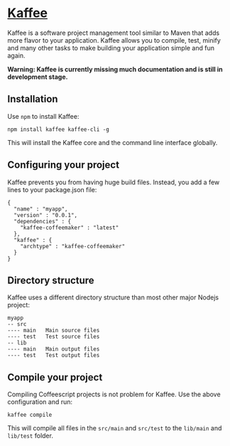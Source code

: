 [Kaffee](http://fabianm.github.com/kaffee)
===========================================
Kaffee is a software project management tool similar to Maven that adds more flavor to your application. 
Kaffee allows you to compile, test, minify and many other tasks to make building your application simple and fun again.

**Warning: Kaffee is currently missing much documentation and is still in development stage.**

Installation
------------
Use `npm` to install Kaffee:

    npm install kaffee kaffee-cli -g
    
This will install the Kaffee core and the command line interface globally.

Configuring your project
------------------------
Kaffee prevents you from having huge build files. Instead, you add a few lines to your package.json file:

    {
      "name" : "myapp",
      "version" : "0.0.1",
      "dependencies" : {
        "kaffee-coffeemaker" : "latest"
      },
      "kaffee" : {
        "archtype" : "kaffee-coffeemaker"
      }
    }

Directory structure
-------------------
Kaffee uses a different directory structure than most other major Nodejs project:

    myapp
    -- src
    ---- main   Main source files
    ---- test   Test source files
    -- lib
    ---- main   Main output files
    ---- test   Test output files

Compile your project
--------------------
Compiling Coffeescript projects is not problem for Kaffee. Use the above configuration and run:

    kaffee compile
    
This will compile all files in the `src/main` and `src/test` to the `lib/main` and `lib/test` folder.
